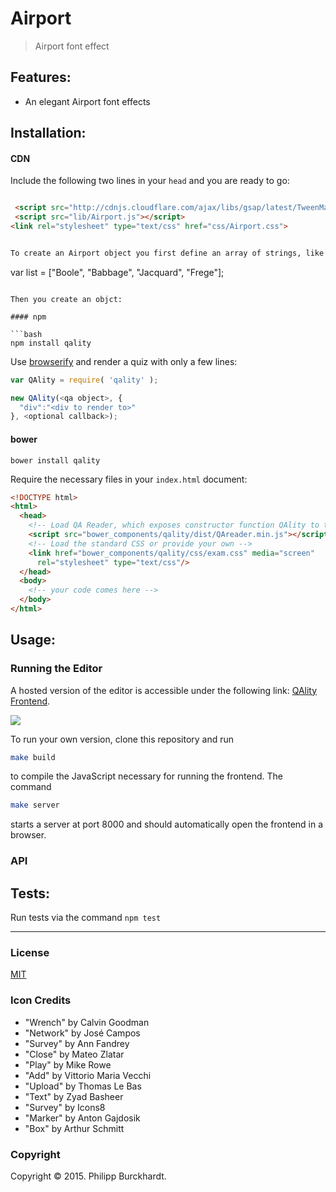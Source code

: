 # Airport
> Airport font effect


## Features:

- An elegant Airport font effects


## Installation:

#### CDN

Include the following two lines in your `head` and you are ready to go:
```html

 <script src="http://cdnjs.cloudflare.com/ajax/libs/gsap/latest/TweenMax.min.js"></script>
 <script src="lib/Airport.js"></script>
<link rel="stylesheet" type="text/css" href="css/Airport.css">


To create an Airport object you first define an array of strings, like this:

```
var list = ["Boole", "Babbage", "Jacquard", "Frege"]; 
	
```

Then you create an objct:  

#### npm

```bash
npm install qality
```

Use [browserify](https://github.com/substack/node-browserify) and render a quiz with only a few lines:

```javascript
var QAlity = require( 'qality' );

new QAlity(<qa object>, {
  "div":"<div to render to>"
}, <optional callback>);
```

#### bower

```
bower install qality
```

Require the necessary files in your `index.html` document:

```html
<!DOCTYPE html>
<html>
  <head>
    <!-- Load QA Reader, which exposes constructor function QAlity to the window object -->
    <script src="bower_components/qality/dist/QAreader.min.js"></script>
    <!-- Load the standard CSS or provide your own -->
    <link href="bower_components/qality/css/exam.css" media="screen"
      rel="stylesheet" type="text/css"/>
  </head>
  <body>
    <!-- your code comes here -->
  </body>
</html>
```

## Usage:

### Running the Editor

A hosted version of the editor is accessible under the following link: [QAlity Frontend](http://qality.philipp-burckhardt.com/).

<img src="http://burckhardt.ludicmedia.de/Quiz01.png">

To run your own version, clone this repository and run

```bash
make build
```

to compile the JavaScript necessary for running the frontend. The command

```bash
make server
```

starts a server at port 8000 and should automatically open the frontend in a browser.

### API

## Tests:

Run tests via the command `npm test`

---
### License

[MIT](http://opensource.org/licenses/MIT)

### Icon Credits

- "Wrench" by Calvin Goodman
- "Network" by José Campos
- "Survey" by Ann Fandrey
- "Close" by Mateo Zlatar
- "Play" by Mike Rowe
- "Add" by Vittorio Maria Vecchi
- "Upload" by Thomas Le Bas
- "Text" by Zyad Basheer
- "Survey" by Icons8
- "Marker" by Anton Gajdosik
- "Box" by Arthur Schmitt

[npm-image]: https://badge.fury.io/js/qality.svg
[npm-url]: http://badge.fury.io/js/qality

[bower-image]:  https://img.shields.io/bower/v/qality.svg
[bower-url]: https://github.com/Planeshifter/qality.js.git

[travis-image]: https://travis-ci.org/Planeshifter/qality.js.svg
[travis-url]: https://travis-ci.org/Planeshifter/qality.js

[dependencies-image]: http://img.shields.io/david/Planeshifter/qality.js.svg
[dependencies-url]: https://david-dm.org/Planeshifter/qality.js

### Copyright

Copyright &copy; 2015. Philipp Burckhardt.